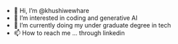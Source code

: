 - 👋 Hi, I’m @khushiwewhare
- 👀 I’m interested in coding and generative AI
- 🌱 I’m currently doing my under graduate degree in tech 
- 📫 How to reach me ... through linkedin

<!---
khushiwewhare/khushiwewhare is a ✨ special ✨ repository because its `README.md` (this file) appears on your GitHub profile.
You can click the Preview link to take a look at your changes.
--->
